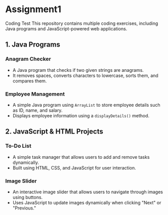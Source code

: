 # Assignment1

Coding Test
This repository contains multiple coding exercises, including Java programs and JavaScript-powered web applications.  

## 1. Java Programs  

### Anagram Checker  
- A Java program that checks if two given strings are anagrams.  
- It removes spaces, converts characters to lowercase, sorts them, and compares them.  

### Employee Management  
- A simple Java program using `ArrayList` to store employee details such as ID, name, and salary.  
- Displays employee information using a `displayDetails()` method.  

## 2. JavaScript & HTML Projects  

### To-Do List  
- A simple task manager that allows users to add and remove tasks dynamically.  
- Built using HTML, CSS, and JavaScript for user interaction.  

### Image Slider  
- An interactive image slider that allows users to navigate through images using buttons.  
- Uses JavaScript to update images dynamically when clicking "Next" or "Previous."  